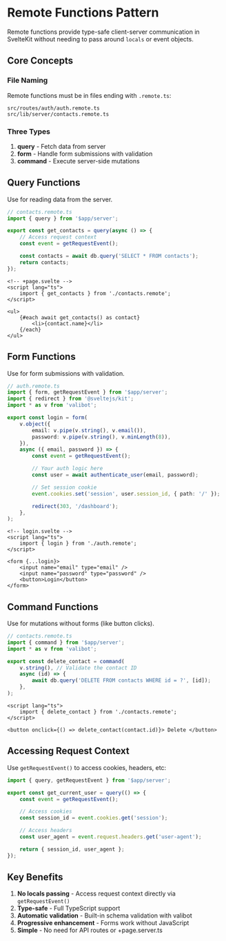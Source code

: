 # Remote Functions Pattern

Remote functions provide type-safe client-server communication in
SvelteKit without needing to pass around `locals` or event objects.

## Core Concepts

### File Naming

Remote functions must be in files ending with `.remote.ts`:

```
src/routes/auth/auth.remote.ts
src/lib/server/contacts.remote.ts
```

### Three Types

1. **query** - Fetch data from server
2. **form** - Handle form submissions with validation
3. **command** - Execute server-side mutations

## Query Functions

Use for reading data from the server.

```typescript
// contacts.remote.ts
import { query } from '$app/server';

export const get_contacts = query(async () => {
	// Access request context
	const event = getRequestEvent();

	const contacts = await db.query('SELECT * FROM contacts');
	return contacts;
});
```

```svelte
<!-- +page.svelte -->
<script lang="ts">
	import { get_contacts } from './contacts.remote';
</script>

<ul>
	{#each await get_contacts() as contact}
		<li>{contact.name}</li>
	{/each}
</ul>
```

## Form Functions

Use for form submissions with validation.

```typescript
// auth.remote.ts
import { form, getRequestEvent } from '$app/server';
import { redirect } from '@sveltejs/kit';
import * as v from 'valibot';

export const login = form(
	v.object({
		email: v.pipe(v.string(), v.email()),
		password: v.pipe(v.string(), v.minLength(8)),
	}),
	async ({ email, password }) => {
		const event = getRequestEvent();

		// Your auth logic here
		const user = await authenticate_user(email, password);

		// Set session cookie
		event.cookies.set('session', user.session_id, { path: '/' });

		redirect(303, '/dashboard');
	},
);
```

```svelte
<!-- login.svelte -->
<script lang="ts">
	import { login } from './auth.remote';
</script>

<form {...login}>
	<input name="email" type="email" />
	<input name="password" type="password" />
	<button>Login</button>
</form>
```

## Command Functions

Use for mutations without forms (like button clicks).

```typescript
// contacts.remote.ts
import { command } from '$app/server';
import * as v from 'valibot';

export const delete_contact = command(
	v.string(), // Validate the contact ID
	async (id) => {
		await db.query('DELETE FROM contacts WHERE id = ?', [id]);
	},
);
```

```svelte
<script lang="ts">
	import { delete_contact } from './contacts.remote';
</script>

<button onclick={() => delete_contact(contact.id)}> Delete </button>
```

## Accessing Request Context

Use `getRequestEvent()` to access cookies, headers, etc:

```typescript
import { query, getRequestEvent } from '$app/server';

export const get_current_user = query(() => {
	const event = getRequestEvent();

	// Access cookies
	const session_id = event.cookies.get('session');

	// Access headers
	const user_agent = event.request.headers.get('user-agent');

	return { session_id, user_agent };
});
```

## Key Benefits

1. **No locals passing** - Access request context directly via
   `getRequestEvent()`
2. **Type-safe** - Full TypeScript support
3. **Automatic validation** - Built-in schema validation with valibot
4. **Progressive enhancement** - Forms work without JavaScript
5. **Simple** - No need for API routes or +page.server.ts
